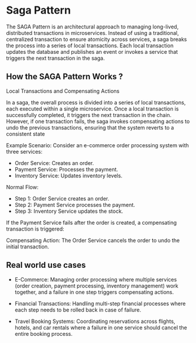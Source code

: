 # Saga Pattern

The SAGA Pattern is an architectural approach to managing long-lived, distributed transactions in microservices. Instead of using a traditional, centralized transaction to ensure atomicity across services, a saga breaks the process into a series of local transactions. Each local transaction updates the database and publishes an event or invokes a service that triggers the next transaction in the saga.

## How the SAGA Pattern Works ?

Local Transactions and Compensating Actions

In a saga, the overall process is divided into a series of local transactions, each executed within a single microservice. Once a local transaction is successfully completed, it triggers the next transaction in the chain. However, if one transaction fails, the saga invokes compensating actions to undo the previous transactions, ensuring that the system reverts to a consistent state

Example Scenario: Consider an e-commerce order processing system with three services:

- Order Service: Creates an order.
- Payment Service: Processes the payment.
- Inventory Service: Updates inventory levels.

Normal Flow:

- Step 1: Order Service creates an order.
- Step 2: Payment Service processes the payment.
- Step 3: Inventory Service updates the stock.

If the Payment Service fails after the order is created, a compensating transaction is triggered:

Compensating Action: The Order Service cancels the order to undo the initial transaction.

## Real world use cases

- E-Commerce: Managing order processing where multiple services (order creation, payment processing, inventory management) work together, and a failure in one step triggers compensating actions.

- Financial Transactions: Handling multi-step financial processes where each step needs to be rolled back in case of failure.

- Travel Booking Systems: Coordinating reservations across flights, hotels, and car rentals where a failure in one service should cancel the entire booking process.
